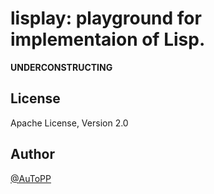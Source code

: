 # lisplay: playground for implementaion of Lisp.

**UNDERCONSTRUCTING**

## License
Apache License, Version 2.0

## Author
[@AuToPP](https://twitter.com/AuToPP)
